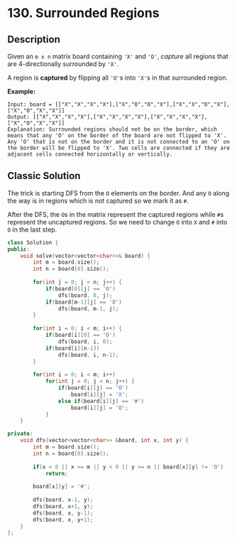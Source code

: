 # 130. Surrounded Regions
## Description
Given an `m x n` matrix board containing `'X'` and `'O'`, *capture* all regions that are 4-directionally surrounded by `'X'`.

A region is **captured** by flipping all `'O'`s into `'X'`s in that surrounded region.

**Example:**
```
Input: board = [["X","X","X","X"],["X","O","O","X"],["X","X","O","X"],["X","O","X","X"]]
Output: [["X","X","X","X"],["X","X","X","X"],["X","X","X","X"],["X","O","X","X"]]
Explanation: Surrounded regions should not be on the border, which means that any 'O' on the border of the board are not flipped to 'X'. Any 'O' that is not on the border and it is not connected to an 'O' on the border will be flipped to 'X'. Two cells are connected if they are adjacent cells connected horizontally or vertically.
```
## Classic Solution
The trick is starting DFS from the `O` elements on the border. And any `O` along the way is in regions which is not captured so we mark it as `#`.

After the DFS, the `O`s in the matrix represent the captured regions while `#`s represent the uncaptured regions. So we need to change `O` into `X` and `#` into `O` in the last step.

```C++
class Solution {
public:
    void solve(vector<vector<char>>& board) {
        int m = board.size();
        int n = board[0].size();
        
        for(int j = 0; j < n; j++) {
            if(board[0][j] == 'O')
                dfs(board, 0, j);
            if(board[m-1][j] == 'O')
                dfs(board, m-1, j);
        }
        
        for(int i = 0; i < m; i++) {
            if(board[i][0] == 'O')
                dfs(board, i, 0);
            if(board[i][n-1])
                dfs(board, i, n-1);
        }
        
        for(int i = 0; i < m; i++)
            for(int j = 0; j < n; j++) {
                if(board[i][j] == 'O')
                    board[i][j] = 'X';
                else if(board[i][j] == '#')
                    board[i][j] = 'O';
            }
    }

private:
    void dfs(vector<vector<char>> &board, int x, int y) {
        int m = board.size();
        int n = board[0].size();
        
        if(x < 0 || x >= m || y < 0 || y >= n || board[x][y] != 'O')
            return;
        
        board[x][y] = '#';
        
        dfs(board, x-1, y);
        dfs(board, x+1, y);
        dfs(board, x, y-1);
        dfs(board, x, y+1);
    }
};
```